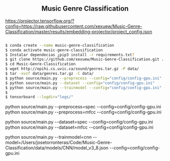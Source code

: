 <br>
<h2 align="center">Music Genre Classification </h2>

https://projector.tensorflow.org/?config=https://raw.githubusercontent.com/xexuew/Music-Genre-Classification/master/results/embedding-projector/project_config.json


```bash

$ conda create --name music-genre-classification
$ conda activate music-genre-classification
$ Instalar dependecias ¿pip3 install -r requirements.txt?
$ git clone https://github.com/xexuew/Music-Genre-Classification.git .
$ cd Music-Genre-Classification
$ wget http://opihi.cs.uvic.ca/sound/genres.tar.gz -P data/
$ tar -xvzf data/genres.tar.gz -C data/
$ python source/main.py --preprocess --config="config/config-gpu.ini"
$ python source/main.py --dataset --config="config/config-gpu.ini"
$ python source/main.py --trainmodel --config="config/config-gpu.ini" --model="data/models/model_10.json" --device=0
$
$ tensorboard --logdir="logs/"
```


python source/main.py --preprocess=spec --config=config/config-gpu.ini
python source/main.py --preprocess=mfcc --config=config/config-gpu.ini

python source/main.py --dataset=spec --config=config/config-gpu.ini
python source/main.py --dataset=mfcc --config=config/config-gpu.ini

python source/main.py --trainmodel=cnn --model=/Users/josetorronteras/Code/Music-Genre-Classification/data/models/CNN/model_v3_8.json --config=config/config-gpu.ini
